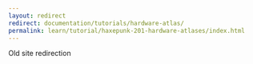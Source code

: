 ```yaml
---
layout: redirect
redirect: documentation/tutorials/hardware-atlas/
permalink: learn/tutorial/haxepunk-201-hardware-atlases/index.html
---
```

Old site redirection